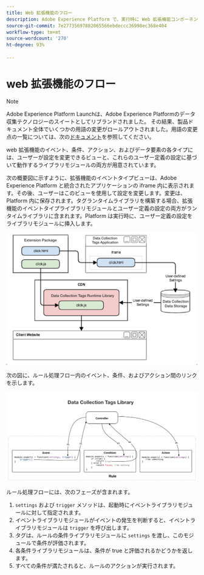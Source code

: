 ```yaml
---
title: Web 拡張機能のフロー
description: Adobe Experience Platform で、実行時に Web 拡張機能コンポーネントがどのように相互にやり取りするかについて説明します。
source-git-commit: 7e27735697882065566ebdeccc36998ec368e404
workflow-type: tm+mt
source-wordcount: '270'
ht-degree: 93%

---
```


# web 拡張機能のフロー

>[!NOTE]
>
>Adobe Experience Platform Launchは、Adobe Experience Platformのデータ収集テクノロジーのスイートとしてリブランドされました。 その結果、製品ドキュメント全体でいくつかの用語の変更がロールアウトされました。用語の変更点の一覧については、次の[ドキュメント](../../term-updates.md)を参照してください。

web 拡張機能のイベント、条件、アクション、およびデータ要素の各タイプには、ユーザーが設定を変更できるビューと、これらのユーザー定義の設定に基づいて動作するライブラリモジュールの両方が用意されています。

次の概要図に示すように、拡張機能のイベントタイプビューは、Adobe Experience Platform と統合されたアプリケーションの iframe 内に表示されます。その後、ユーザーはこのビューを使用して設定を変更します。変更は、Platform 内に保存されます。タグランタイムライブラリを構築する場合、拡張機能のイベントタイプライブラリモジュールとユーザー定義の設定の両方がランタイムライブラリに含まれます。Platform は実行時に、ユーザー定義の設定をライブラリモジュールに挿入します。

![拡張機能のフロー図](../images/flow/web/extension-flow.png)

次の図に、ルール処理フロー内のイベント、条件、およびアクション間のリンクを示します。

![ルール処理のフロー図](../images/flow/web/rule-processing-flow.png)

ルール処理フローには、次のフェーズが含まれます。

1. `settings` および `trigger` メソッドは、起動時にイベントライブラリモジュールに対して指定されます。
1. イベントライブラリモジュールがイベントの発生を判断すると、イベントライブラリモジュールは `trigger` を呼び出します。
1. タグは、ルールの条件ライブラリモジュールに `settings` を渡し、このモジュールで条件が評価されます。
1. 各条件ライブラリモジュールは、条件が true と評価されるかどうかを返します。
1. すべての条件が満たされると、ルールのアクションが実行されます。

